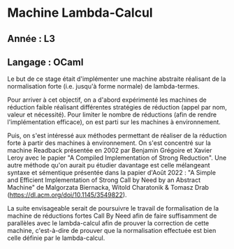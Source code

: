 # Machine Lambda-Calcul

## Année : L3

## Langage : OCaml

Le but de ce stage était d'implémenter une machine abstraite réalisant de la normalisation forte (i.e. jusqu'à forme normale) de lambda-termes.

Pour arriver à cet objectif, on a d'abord expérimenté les machines de réduction faible réalisant différentes stratégies de réduction (appel par nom, valeur et nécessité). Pour limiter le nombre de réductions (afin de rendre l'implémentation efficace), on est parti sur les machines à environnement.

Puis, on s'est intéressé aux méthodes permettant de réaliser de la réduction forte à partir des machines à environnement. On s'est concentré sur la machine Readback présentée en 2002 par Benjamin Grégoire et Xavier Leroy avec le papier "A Compiled Implementation of Strong Reduction". Une autre méthode qu'on aurait pu étudier davantage est celle mélangeant syntaxe et sémentique présentée dans la papier d'Août 2022 : "A Simple and Efficient Implementation of Strong Call by Need by an Abstract Machine" de Malgorzata Biernacka, Witold Charatonik & Tomasz Drab (https://dl.acm.org/doi/10.1145/3549822).

La suite envisageable serait de poursuivre le travail de formalisation de la machine de réductions fortes Call By Need afin de faire suffisamment de parallèles avec le lambda-calcul afin de prouver la correction de cette machine, c'est-à-dire de prouver que la normalisation effectuée est bien celle définie par le lambda-calcul.
